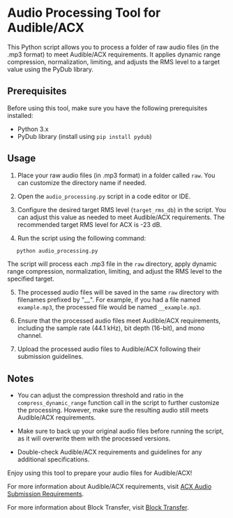 # Audio Processing Tool for Audible/ACX

This Python script allows you to process a folder of raw audio files (in the .mp3 format) to meet Audible/ACX requirements. It applies dynamic range compression, normalization, limiting, and adjusts the RMS level to a target value using the PyDub library.

## Prerequisites

Before using this tool, make sure you have the following prerequisites installed:

- Python 3.x
- PyDub library (install using `pip install pydub`)

## Usage

1. Place your raw audio files (in .mp3 format) in a folder called `raw`. You can customize the directory name if needed.

2. Open the `audio_processing.py` script in a code editor or IDE.

3. Configure the desired target RMS level (`target_rms_db`) in the script. You can adjust this value as needed to meet Audible/ACX requirements. The recommended target RMS level for ACX is -23 dB.

4. Run the script using the following command:
```bash
   python audio_processing.py
```

The script will process each .mp3 file in the `raw` directory, apply dynamic range compression, normalization, limiting, and adjust the RMS level to the specified target.

5. The processed audio files will be saved in the same `raw` directory with filenames prefixed by "__". For example, if you had a file named `example.mp3`, the processed file would be named `__example.mp3`.

6. Ensure that the processed audio files meet Audible/ACX requirements, including the sample rate (44.1 kHz), bit depth (16-bit), and mono channel.

7. Upload the processed audio files to Audible/ACX following their submission guidelines.

## Notes

- You can adjust the compression threshold and ratio in the `compress_dynamic_range` function call in the script to further customize the processing. However, make sure the resulting audio still meets Audible/ACX requirements.

- Make sure to back up your original audio files before running the script, as it will overwrite them with the processed versions.

- Double-check Audible/ACX requirements and guidelines for any additional specifications.

Enjoy using this tool to prepare your audio files for Audible/ACX!

For more information about Audible/ACX requirements, visit [ACX Audio Submission Requirements](https://www.acx.com/help/acx-audio-submission-requirements/201456300).

For more information about Block Transfer, visit [Block Transfer](www.blocktransfer.com).
